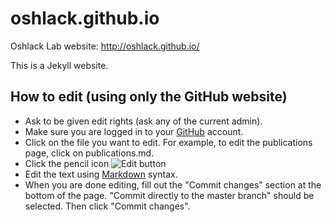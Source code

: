# oshlack.github.io
Oshlack Lab website: http://oshlack.github.io/

This is a Jekyll website.

## How to edit (using only the GitHub website)

* Ask to be given edit rights (ask any of the current admin).
* Make sure you are logged in to your [GitHub](https://github.com/) account.
* Click on the file you want to edit. For example, to edit the publications page, click on publications.md.
* Click the pencil icon ![Edit button](http://i.stack.imgur.com/ujrpN.png)
* Edit the text using [Markdown](https://en.wikipedia.org/wiki/Markdown) syntax.
* When you are done editing, fill out the "Commit changes" section at the bottom of the page.
"Commit directly to the master branch" should be selected.
Then click "Commit changes".
